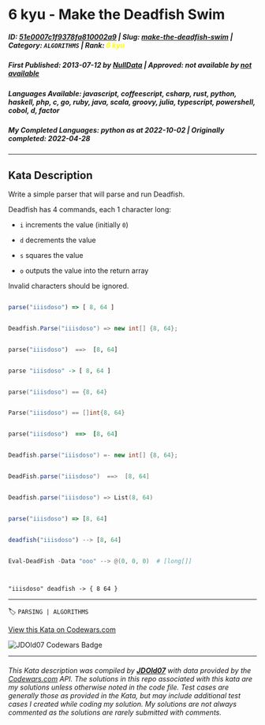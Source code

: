 # 6 kyu - Make the Deadfish Swim

##### **ID**: [51e0007c1f9378fa810002a9](https://www.codewars.com/kata/51e0007c1f9378fa810002a9) | **Slug**: [make-the-deadfish-swim](https://www.codewars.com/kata/51e0007c1f9378fa810002a9) | **Category**: `ALGORITHMS` | **Rank**: <span style="color:yellow">6 kyu</span>

##### **First Published**: 2013-07-12 ***by*** [NullData](https://www.codewars.com/users/NullData) | **Approved**: *not available* ***by*** [*not available*](*https://www.codewars.com*)

##### **Languages Available**: javascript, coffeescript, csharp, rust, python, haskell, php, c, go, ruby, java, scala, groovy, julia, typescript, powershell, cobol, d, factor

##### **My Completed Languages**: python ***as at*** 2022-10-02 | **Originally completed**: 2022-04-28

---

## Kata Description


Write a simple parser that will parse and run Deadfish.  



Deadfish has 4 commands, each 1 character long:

* `i` increments the value (initially `0`)

* `d` decrements the value

* `s` squares the value

* `o` outputs the value into the return array



Invalid characters should be ignored.



```javascript

parse("iiisdoso") => [ 8, 64 ]

```

```csharp

Deadfish.Parse("iiisdoso") => new int[] {8, 64};

```

```python

parse("iiisdoso")  ==>  [8, 64]

```

```haskell

parse "iiisdoso" -> [ 8, 64 ]

```

```c

parse("iiisdoso") == {8, 64}

```

```go

Parse("iiisdoso") == []int{8, 64}

```

```ruby

parse("iiisdoso")  ==>  [8, 64]

```

```java

Deadfish.parse("iiisdoso") =- new int[] {8, 64};

```

```groovy

DeadFish.parse("iiisdoso")  ==>  [8, 64]

```

```scala

Deadfish.parse("iiisdoso") => List(8, 64)

```

```typescript

parse("iiisdoso") => [8, 64]

```

```julia

deadfish("iiisdoso") --> [8, 64]

```

```powershell

Eval-DeadFish -Data "ooo" --> @(0, 0, 0)  # [long[]]



```

```factor

"iiisdoso" deadfish -> { 8 64 }

```



---


🏷 `PARSING | ALGORITHMS`


[View this Kata on Codewars.com](https://www.codewars.com/kata/51e0007c1f9378fa810002a9)

![](https://www.codewars.com/users/jdold07/badges/large "JDOld07 Codewars Badge")

---

###### *This Kata description was compiled by [**JDOld07**](https://tpstech.dev) with data provided by the [Codewars.com](https://www.codewars.com) API.  The solutions in this repo associated with this kata are my solutions unless otherwise noted in the code file.  Test cases are generally those as provided in the Kata, but may include additional test cases I created while coding my solution.  My solutions are not always commented as the solutions are rarely submitted with comments.*
